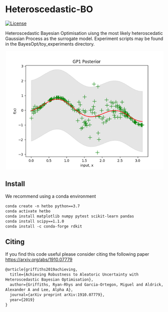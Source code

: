 # Heteroscedastic-BO

[![License](https://img.shields.io/badge/license-MIT-green.svg)](LICENSE)

Heteroscedastic Bayesian Optimisation uisng the most likely heteroscedatic Gaussian Process as the surrogate model.
Experiment scripts may be found in the BayesOpt/toy_experiments directory.

<p align="center">
  <img src="heteroscedastic_gp.gif" width="500" title="logo">
</p>

## Install

We recommend using a conda environment

```
conda create -n hetbo python==3.7
conda activate hetbo
conda install matplotlib numpy pytest scikit-learn pandas
conda install scipy==1.1.0
conda install -c conda-forge rdkit
```

## Citing

If you find this code useful please consider citing the following paper https://arxiv.org/abs/1910.07779

```
@article{griffiths2019achieving,
  title={Achieving Robustness to Aleatoric Uncertainty with Heteroscedastic Bayesian Optimisation},
  author={Griffiths, Ryan-Rhys and Garcia-Ortegon, Miguel and Aldrick, Alexander A and Lee, Alpha A},
  journal={arXiv preprint arXiv:1910.07779},
  year={2019}
}
```
